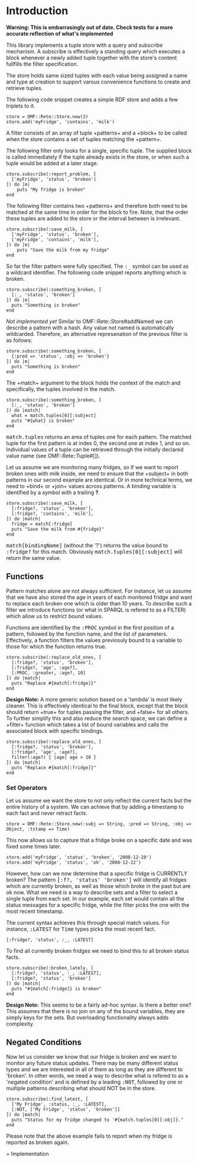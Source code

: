 
# Introduction

__Warning: This is embarrasingly out of date. Check tests for a more accurate 
reflection of what's implemented__

This library implements a tuple store with a query and subscribe mechanism. 
A subscribe is effectively a standing query which executes a block whenever
a newly added tuple together with the store's content fullfills the filter
specification.

The store holds same sized tuples with each value being assigned a name and 
type at creation to support varous convenience functions to create and retrieve
tuples.

The following code snippet creates a simple RDF store and adds a few triplets
to it.

    store = OMF::Rete::Store.new(3)
    store.add('myFridge', 'contains', 'milk')

A filter consists of an array of tuple +patterns+ and a +block+ to be called when the store
contains a set of tuples matching the +pattern+.

The following filter only looks for a single, specific tuple. The supplied block is called
immediately if the tuple already exists in the store, or when such a tuple would be added at a later
stage.

    store.subscribe(:report_problem, [
      ['myFridge', 'status', 'broken']
    ]) do |m|
    	puts "My fridge is broken"
    end
  
The following filter contains two +patterns+ and therefore both need to be matched at the same
time in order for the block to fire. Note, that the order these tuples are added to the store
or the interval between is irrelevant.

    store.subscribe(:save_milk, [
      ['myFridge', 'status', 'broken'],
      ['myFridge', 'contains', 'milk'],
    ]) do |m|
    	puts "Save the milk from my fridge"
    end
  
  
So far the filter pattern were fully specified. The <tt>:_</tt> symbol can be used as a wildcard identifier.
The following code snippet reports anything which is broken.

    store.subscribe(:something_broken, [
      [:_, 'status', 'broken']
    ]) do |m|
      puts "Something is broken"
    end

_Not implemented yet_
Similar to OMF::Rete::Store#addNamed we can describe a pattern with a hash. Any value not named is automatically 
wildcarded. Therefore, an alternative represenation of the previous filter is as follows:

    store.subscribe(:something_broken, [
      {:pred => 'status', :obj => 'broken'}
    ]) do |m|
      puts "Something is broken"
    end
  
The +match+ argument to the block holds the context of the match and specifically, the tuples involved 
in the match.

    store.subscribe(:something_broken, [
      [:_, 'status', 'broken']
    ]) do |match|
      what = match.tuples[0][:subject]
      puts "#{what} is broken"
    end
  
<tt>match.tuples</tt> returns an area of tuples one for each pattern. The matched tuple for the first pattern is at index 0,
the second one at index 1, and so on. Individual values of a tuple can be retrieved through the initially declared 
value name (see OMF::Rete::Tuple#[]).

Let us assume we are monitoring many fridges, so if we want to report broken ones with milk inside, we need to ensure
that the +subject+ in both patterns in our second example are identical. Or in more technical terms, we need to +bind+ or +join+
values across patterns. A binding variable is identified by a symbol with a trailing <b>?</b>.

    store.subscribe(:save_milk, [
      [:fridge?, 'status', 'broken'],
      [:fridge?, 'contains', 'milk'],
    ]) do |match|
      fridge = match[:fridge]
      puts "Save the milk from #{fridge}"
    end

<tt>match[bindingName]</tt> (without the '?') returns the value bound to <tt>:fridge?</tt> for this match. 
Obviously <tt>match.tuples[0][:subject]</tt> will return the same value.

## Functions


Pattern matches alone are not always sufficient. For instance, let us assume that we have also stored the age in years
of each monitored fridge and want to replace each broken one which is older than 10 years. To describe such a filter
we introduce functions (or what in SPARQL is refered to as a FILTER) which allow us to restrict bound values.

Functions are identified by the <tt>:PROC</tt> symbol in the first position of a pattern, followed by the function 
name, and the list of parameters. Effectively, a function filters the values previosuly bound to a variable to those
for which the function returns true.

    store.subscribe(:replace_old_ones, [
      [:fridge?, 'status', 'broken'],
      [:fridge?, 'age', :age?],
      [:PROC, :greater, :age?, 10]
    ]) do |match|
      puts "Replace #{match[:fridge]}"
    end

<b>Design Note:</b> A more generic solution based on a 'lambda' is most likely cleaner. This is effectively
identical to the final block, except that the block should return +true+ for tuples passing the filter,
and +false+ for all others. To further simplify this and also reduce the search space, we can define a
+filter+ function which takes a list of bound variables and calls the associated block with specific bindings.

    store.subscribe(:replace_old_ones, [
      [:fridge?, 'status', 'broken'],
      [:fridge?, 'age', :age?],
      filter(:age?) { |age| age > 10 }
    ]) do |match|
      puts "Replace #{match[:fridge]}"
    end
  
### Set Operators

Let us assume we want the store to not only reflect the current facts but the entire history of a system. We
can achieve that by adding a timestamp to each fact and never retract facts.

    store = OMF::Rete::Store.new(:subj => String, :pred => String, :obj => Object, :tstamp => Time)
  
This now allows us to capture that a fridge broke on a specific date and was fixed some times later.

    store.add('myFridge', 'status', 'broken', '2008-12-20')
    store.add('myFridge', 'status', 'ok', '2008-12-22')
  
However, how can we now determine that a specific fridge is CURRENTLY broken? The pattern
<tt>[:f?, 'status' 'broken']</tt> will identify all fridges which are currently broken, as well as those
which broke in the past but are ok now. What we need is a way to describe sets and a filter to select a single tuple 
from each set. In our example, each set would contain all the status messages for a specific fridge, while
the filter picks the one with the most recent timestamp. 

The current syntax achieves this through special match values. For instance, <tt>:LATEST</tt> for <tt>Time</tt>
types picks the most recent fact.
  
    [:fridge?, 'status', :_, :LATEST]
  
To find all currently broken fridges we need to bind this to all broken status facts.

    store.subscribe(:broken_lately, [
      [:fridge?, 'status', :_, :LATEST],
      [:fridge?, 'status', 'broken']
    ]) do |match|
      puts "#{match[:fridge]} is broken"
    end
  
<b>Design Note:</b> This seems to be a fairly ad-hoc syntax. Is there a better one? This assumes that there is no join 
on any of the bound variables, they are simply keys for the sets. But overloading functionality always adds complexity.

## Negated Conditions

Now let us consider we know that our fridge is broken and we want to monitor any future status updates. 
There may be many different status types and we are interested in all of them as long as they are
different to 'broken'. In other words, we need a way to describe what is refered to as a 'negated
condition' and is defined by a leading <tt>:NOT</tt>, followed by one or multiple patterns describing
what should NOT be in the store.

    store.subscribe(:find_latest, [
      ['My Fridge', :status, :_, :LATEST],
      [:NOT, ['My Fridge', 'status', 'broken']]
    ]) do |match|
      puts "Status for my fridge changed to '#{match.tuples[0][:obj]}."
    end
  
Please note that the above example fails to report when my fridge is reported as broken again.

= Implementation







